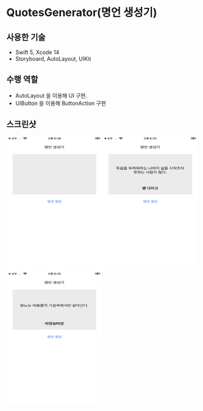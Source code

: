 # QuotesGenerator(명언 생성기)

## 사용한 기술

* Swift 5, Xcode 14
* Storyboard, AutoLayout, UIKit

## 수행 역할

* AutoLayout 을 이용해 UI 구현.
* UIButton 을 이용해 ButtonAction 구현

## 스크린샷

<img src="./Image/1.png" width="250" height="350"/><img src="./Image/2.png" width="250" height="350"/><img src="./Image/3.png" width="250" height="350"/>





